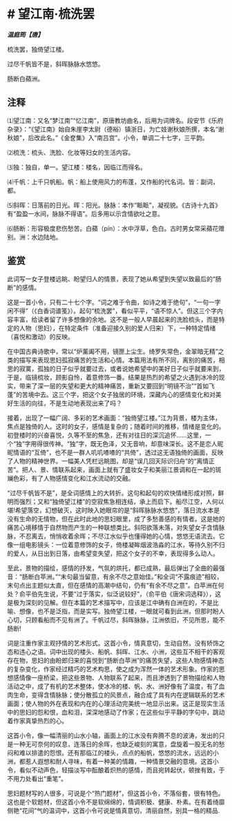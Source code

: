 # # 望江南·梳洗罢

***温庭筠【唐】***

梳洗罢，独倚望江楼。

过尽千帆皆不是，斜晖脉脉水悠悠。

肠断白蘋洲。

## 注释

⑴望江南：又名“梦江南”“忆江南”，原唐教坊曲名，后用为词牌名。段安节《乐府杂录》：“《望江南》始自朱崖李太尉（德裕）镇浙日，为亡妓谢秋娘所撰，本名“谢秋娘”，后改此名。”《金奁集》入“南吕宫”。小令，单调二十七字，三平韵。

⑵梳洗：梳头、洗脸、化妆等妇女的生活内容。

⑶独：独自，单一。望江楼：楼名，因临江而得名。

⑷千帆：上千只帆船。帆：船上使用风力的布蓬，又作船的代名词。皆：副词，都。

⑸斜晖：日落前的日光。晖：阳光。脉脉：本作“眽眽”，凝视貌。《古诗十九首》有“盈盈一水间，脉脉不得语”。后多用以示含情欲吐之意。

⑹肠断：形容极度悲伤愁苦。白蘋（pín）：水中浮草，色白。古时男女常采蘋花赠别。洲：水边陆地。

## 鉴赏

此词写一女子登楼远眺、盼望归人的情景，表现了她从希望到失望以致最后的“肠断”的感情。

这是一首小令，只有二十七个字。“词之难于令曲，如诗之难于绝句”，“一句一字闲不得”（《白香词谱笺》）。起句“梳洗罢”，看似平平，“语不惊人”。但这三个字内容丰富，给读者留了许多想像的余地。这不是一般人早晨起来的洗脸梳头，而是特定的人物（思妇），在特定条件（准备迎接久别的爱人归来）下，一种特定情绪（喜悦和激动）的反映。

在中国古典诗歌中，常以“炉薰阖不用，镜匣上尘生。绮罗失常色，金翠暗无精”之类的描写来表现思妇孤寂痛苦的生活和心情。本篇用法有所不同，离别的痛苦，相思的寂寞，孤独的日子似乎就要过去，或者说她希望中的美好日子似乎就要来到，于是，临镜梳妆，顾影自怜，着意修饰一番。结果是热烈的希望之火遇到冰冷的现实，带来了深一层的失望和更大的精神痛苦，重新又要回到“明镜不治”“首如飞蓬”的苦境中去。这三个字，把这个女子独居的环境，深藏内心的感情变化和对美好生活的向往，不是生动地表现出来了吗？

接着，出现了一幅广阔、多彩的艺术画面：“独倚望江楼。”江为背景，楼为主体，焦点是独倚的人。这时的女子，感情是复杂的；随着时间的推移，情绪是变化的。初登楼时的兴奋喜悦，久等不至的焦急，还有对往日的深沉追怀……这里，一个“独”字用得很传神。“独”字，既无色泽，又无音响，却意味深长。这不是恋人昵昵情语的“互倚”，也不是一群人叽叽喳喳的“共倚”，透过这无语独倚的画面，反映了人物的精神世界。一幅美人凭栏远眺图，却是“误几回天际识归舟”的“离情正苦”。把人、景、情联系起来，画面上就有了盛妆女子和美丽江景调和在一起的斑斓色彩，有了人物感情变化和江水流动的交融。

“过尽千帆皆不是”，是全词感情上的大转折。这句和起句的欢快情绪形成对照，鲜明而强烈；又和“独倚望江楼”的空寂焦急相连结，承上而启下。船尽江空，人何以堪!希望落空，幻想破灭，这时映入她眼帘的是“斜晖脉脉水悠悠”，落日流水本是没有生命的无情物，但在此时此地的思妇眼里，成了多愁善感的有情者。这是她的痛苦心境移情于自然物而产生的一种联想类比。斜阳欲落未落，对失望女子含情脉脉，不忍离去，悄悄收着余晖；不尽江水似乎也懂得她的心情，悠悠无语流去。它像一组电影镜头：一位着意修饰的女子，倚楼凝眸烟波浩淼的江水，等待久别不归的爱人，从日出到日落，由希望变失望，把这个女子的不幸，表现得多么动人。

至此，景物的描绘，感情的抒发，气氛的烘托，都已成熟，最后弹出了全曲的最强音：“肠断白苹洲。”“末句最当留意，有余不尽之意始佳。”和全词“不露痕迹”相较，末句点出主题似太直，但在感情的高潮中结句，仍有“有余不尽之意”。白苹洲在何处？俞平伯先生说，不要“过于落实，似泛说较好”，（俞平伯《唐宋词选释》），这是极为深刻的见解。但在本篇的艺术描写中，应该是江中确有白洲在的，不是比喻、想像，也不是泛指，而是实写。独倚望江楼，一眼就可看到此洲，但那时盼人心切，只顾看船而不见有洲了。千帆过尽，斜晖脉脉，江洲依旧，不见所思，能不肠断!

词是注重作家主观抒情的艺术形式。这首小令，情真意切，生动自然，没有矫饰之态和违心之语。词中出现的楼头、船帆、斜晖、江水、小洲，这些互不相干的客观存在物，思妇的由盼郎归来的喜悦到“肠断白苹洲”的痛苦失望，这些人物感情神态的复杂变化，作家经过精巧的艺术构思，使之成为浑然一体的艺术形象。作家的思想感情像一座桥梁，把这些景物、人物联系了起来，而且渗透到了景物描绘和人物活动之中，成了有机的艺术整体，使冰冷的楼、帆、水、洲好像有了温度，有了血肉生命，变得含情脉脉；使分散孤立的风景点，融合成了具有内在逻辑联系的艺术画面；使人物的外在表现和内在的心理活动完美统一地显示出来。这正是现实生活中的思妇的怨和恨，血和泪，深深地感动了作家；在这些似乎平静的字句中，跳动着作家真挚热烈的心。

这首小令，像一幅清丽的山水小轴，画面上的江水没有奔腾不息的波涛，发出的只是一种无可奈何的叹息，连落日的余晖，也缺乏峻刻的寓意，盘旋着一股无名的愁闷和难以排遣的怨恨。还有那临江的楼头，点点的船帆，悠悠的流水，远远的小洲，都惹人遐想和耐人寻味，有着一种美的情趣，一种情景交融的意境。这首小令，看似不动声色，轻描淡写中酝酿着炽热的感情，而且宛转起伏，顿挫有致，于不用力处看出“重笔”。

思妇题材写的人很多，可说是个“热门题材”，但这首小令，不落俗套，很有特色。这也是个软题材，但这首小令不是软绵绵的，情调积极、健康、朴素。在有着绮靡侧艳“花间”气的温词中，这首小令可说是情真意切，清丽自然，别具一格的精品.
